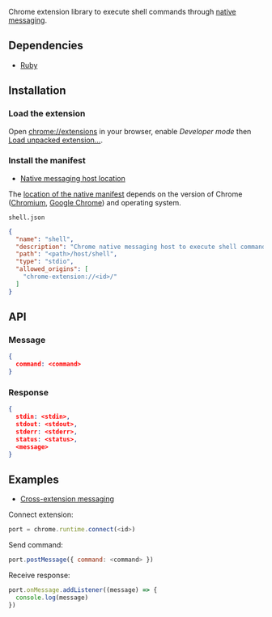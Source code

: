 Chrome extension library to execute shell commands
through [native messaging][Native Messaging].

Dependencies
------------

- [Ruby][]

Installation
------------

### Load the extension

Open <chrome://extensions> in your browser, enable _Developer mode_ then
[Load unpacked extension…](app).

### Install the manifest

- [Native messaging host location][]

The [location of the native manifest][Native messaging host location] depends on
the version of Chrome ([Chromium][], [Google Chrome][]) and operating system.

`shell.json`

``` json
{
  "name": "shell",
  "description": "Chrome native messaging host to execute shell commands",
  "path": "<path>/host/shell",
  "type": "stdio",
  "allowed_origins": [
    "chrome-extension://<id>/"
  ]
}
```

API
---

### Message

``` json
{
  command: <command>
}
```

### Response

``` json
{
  stdin: <stdin>,
  stdout: <stdout>,
  stderr: <stderr>,
  status: <status>,
  <message>
}
```

Examples
--------

- [Cross-extension messaging][]

Connect extension:

``` javascript
port = chrome.runtime.connect(<id>)
```

Send command:

``` javascript
port.postMessage({ command: <command> })
```

Receive response:

``` javascript
port.onMessage.addListener((message) => {
  console.log(message)
})
```

[Ruby]: https://ruby-lang.org
[Chromium]: https://chromium.org
[Google Chrome]: https://google.com/chrome
[Native Messaging]: https://developer.chrome.com/extensions/nativeMessaging
[Native messaging host location]: https://developer.chrome.com/extensions/nativeMessaging#native-messaging-host-location
[Cross-extension messaging]: https://developer.chrome.com/extensions/messaging#external
